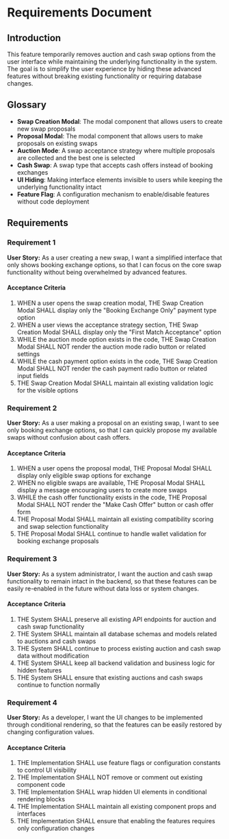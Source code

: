 # Requirements Document

## Introduction

This feature temporarily removes auction and cash swap options from the user interface while maintaining the underlying functionality in the system. The goal is to simplify the user experience by hiding these advanced features without breaking existing functionality or requiring database changes.

## Glossary

- **Swap Creation Modal**: The modal component that allows users to create new swap proposals
- **Proposal Modal**: The modal component that allows users to make proposals on existing swaps
- **Auction Mode**: A swap acceptance strategy where multiple proposals are collected and the best one is selected
- **Cash Swap**: A swap type that accepts cash offers instead of booking exchanges
- **UI Hiding**: Making interface elements invisible to users while keeping the underlying functionality intact
- **Feature Flag**: A configuration mechanism to enable/disable features without code deployment

## Requirements

### Requirement 1

**User Story:** As a user creating a new swap, I want a simplified interface that only shows booking exchange options, so that I can focus on the core swap functionality without being overwhelmed by advanced features.

#### Acceptance Criteria

1. WHEN a user opens the swap creation modal, THE Swap Creation Modal SHALL display only the "Booking Exchange Only" payment type option
2. WHEN a user views the acceptance strategy section, THE Swap Creation Modal SHALL display only the "First Match Acceptance" option
3. WHILE the auction mode option exists in the code, THE Swap Creation Modal SHALL NOT render the auction mode radio button or related settings
4. WHILE the cash payment option exists in the code, THE Swap Creation Modal SHALL NOT render the cash payment radio button or related input fields
5. THE Swap Creation Modal SHALL maintain all existing validation logic for the visible options

### Requirement 2

**User Story:** As a user making a proposal on an existing swap, I want to see only booking exchange options, so that I can quickly propose my available swaps without confusion about cash offers.

#### Acceptance Criteria

1. WHEN a user opens the proposal modal, THE Proposal Modal SHALL display only eligible swap options for exchange
2. WHEN no eligible swaps are available, THE Proposal Modal SHALL display a message encouraging users to create more swaps
3. WHILE the cash offer functionality exists in the code, THE Proposal Modal SHALL NOT render the "Make Cash Offer" button or cash offer form
4. THE Proposal Modal SHALL maintain all existing compatibility scoring and swap selection functionality
5. THE Proposal Modal SHALL continue to handle wallet validation for booking exchange proposals

### Requirement 3

**User Story:** As a system administrator, I want the auction and cash swap functionality to remain intact in the backend, so that these features can be easily re-enabled in the future without data loss or system changes.

#### Acceptance Criteria

1. THE System SHALL preserve all existing API endpoints for auction and cash swap functionality
2. THE System SHALL maintain all database schemas and models related to auctions and cash swaps
3. THE System SHALL continue to process existing auction and cash swap data without modification
4. THE System SHALL keep all backend validation and business logic for hidden features
5. THE System SHALL ensure that existing auctions and cash swaps continue to function normally

### Requirement 4

**User Story:** As a developer, I want the UI changes to be implemented through conditional rendering, so that the features can be easily restored by changing configuration values.

#### Acceptance Criteria

1. THE Implementation SHALL use feature flags or configuration constants to control UI visibility
2. THE Implementation SHALL NOT remove or comment out existing component code
3. THE Implementation SHALL wrap hidden UI elements in conditional rendering blocks
4. THE Implementation SHALL maintain all existing component props and interfaces
5. THE Implementation SHALL ensure that enabling the features requires only configuration changes